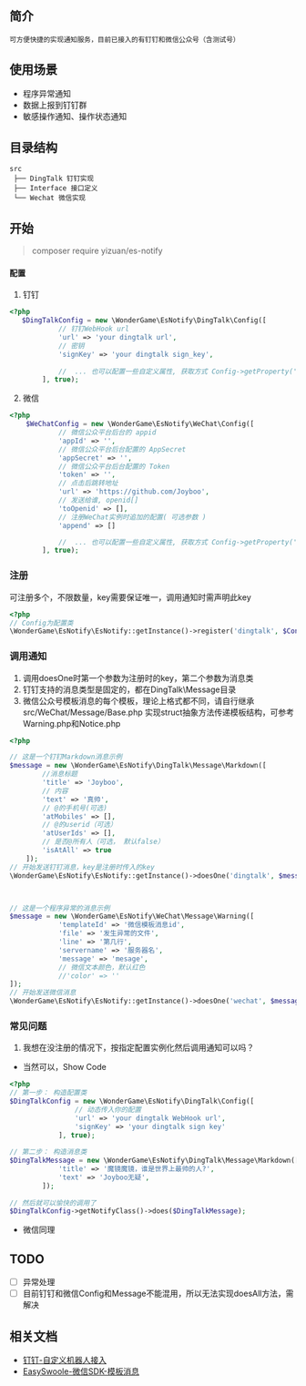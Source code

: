 ## 简介

    可方便快捷的实现通知服务，目前已接入的有钉钉和微信公众号（含测试号）



## 使用场景

- 程序异常通知
- 数据上报到钉钉群
- 敏感操作通知、操作状态通知

## 目录结构

    src
     ├── DingTalk 钉钉实现
     ├── Interface 接口定义
     └── Wechat 微信实现

## 开始

> composer require yizuan/es-notify

#### 配置

1. 钉钉

```php
<?php
   $DingTalkConfig = new \WonderGame\EsNotify\DingTalk\Config([
            // 钉钉WebHook url
            'url' => 'your dingtalk url',
            // 密钥
            'signKey' => 'your dingtalk sign_key',
            
            //  ... 也可以配置一些自定义属性, 获取方式 Config->getProperty('xx')
        ], true);
```

2. 微信

```php
<?php
    $WeChatConfig = new \WonderGame\EsNotify\WeChat\Config([
            // 微信公众平台后台的 appid
            'appId' => '',
            // 微信公众平台后台配置的 AppSecret
            'appSecret' => '',
            // 微信公众平台后台配置的 Token
            'token' => '',
            // 点击后跳转地址
            'url' => 'https://github.com/Joyboo',
            // 发送给谁, openid[]
            'toOpenid' => [],
            // 注册WeChat实例时追加的配置( 可选参数 )
            'append' => []

            //  ... 也可以配置一些自定义属性, 获取方式 Config->getProperty('xx')
        ], true);
```

### 注册

可注册多个，不限数量，key需要保证唯一，调用通知时需声明此key

```php
<?php
// Config为配置类
\WonderGame\EsNotify\EsNotify::getInstance()->register('dingtalk', $Config);
```



### 调用通知

1. 调用doesOne时第一个参数为注册时的key，第二个参数为消息类
2. 钉钉支持的消息类型是固定的，都在DingTalk\Message目录
3. 微信公众号模板消息的每个模板，理论上格式都不同，请自行继承src/WeChat/Message/Base.php 实现struct抽象方法传递模板结构，可参考Warning.php和Notice.php

```php
<?php

// 这是一个钉钉Markdown消息示例
$message = new \WonderGame\EsNotify\DingTalk\Message\Markdown([
        //消息标题
        'title' => 'Joyboo', 
        // 内容
        'text' => '真帅',
        // @的手机号(可选)
        'atMobiles' => [],
        // @的userid（可选）
        'atUserIds' => [],
        // 是否@所有人（可选， 默认false）
        'isAtAll' => true
    ]);
// 开始发送钉钉消息，key是注册时传入的key
\WonderGame\EsNotify\EsNotify::getInstance()->doesOne('dingtalk', $message);



// 这是一个程序异常的消息示例
$message = new \WonderGame\EsNotify\WeChat\Message\Warning([
            'templateId' => '微信模板消息id',
            'file' => '发生异常的文件',
            'line' => '第几行',
            'servername' => '服务器名',
            'message' => 'mesage',
            // 微信文本颜色，默认红色
            //'color' => ''
]);
// 开始发送微信消息
\WonderGame\EsNotify\EsNotify::getInstance()->doesOne('wechat', $message);

```

### 常见问题

1. 我想在没注册的情况下，按指定配置实例化然后调用通知可以吗？

- 当然可以，Show Code

```php
<?php
// 第一步： 构造配置类
$DingTalkConfig = new \WonderGame\EsNotify\DingTalk\Config([
                // 动态传入你的配置
                'url' => 'your dingtalk WebHook url',
                'signKey' => 'your dingtalk sign key'
            ], true);
         
// 第二步： 构造消息类
$DingTalkMessage = new \WonderGame\EsNotify\DingTalk\Message\Markdown([
            'title' => '魔镜魔镜，谁是世界上最帅的人?',
            'text' => 'Joyboo无疑',
        ]);
        
// 然后就可以愉快的调用了
$DingTalkConfig->getNotifyClass()->does($DingTalkMessage);

```

- 微信同理

## TODO

- [ ] 异常处理
- [ ] 目前钉钉和微信Config和Message不能混用，所以无法实现doesAll方法，需解决

## 相关文档

- [钉钉-自定义机器人接入](https://open.dingtalk.com/document/group/custom-robot-access)
- [EasySwoole-微信SDK-模板消息](http://www.easyswoole.com/Components/WeChat2.x/officialAccount/templateMessage.html)
